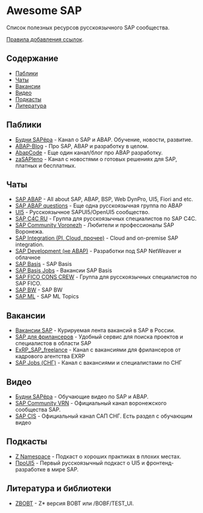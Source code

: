# Awesome SAP

Список полезных ресурсов русскоязычного SAP сообщества.

[Правила добавления ссылок](/CONTRIBUTING.md).

## Содержание

- [Паблики](#паблики)
- [Чаты](#чаты)
- [Вакансии](#вакансии)
- [Видео](#Видео)
- [Подкасты](#Подкасты)
- [Литература](#Литература)

## Паблики

- [Будни SAPёра](https://t.me/budni_sapera) - Канал о SAP и ABAP. Обучение, новости, развитие.
- [ABAP-Blog](https://t.me/abapblog) - Про SAP, ABAP и разработку в целом.
- [AbapCode](https://t.me/abapcode) - Еще один канал/блог про ABAP разработку.
- [zaSAPleno](https://t.me/zaSAPleno) - Канал с новостями о готовых решениях для SAP, платных и бесплатных.

## Чаты

- [SAP ABAP](https://t.me/sapabap) - All about SAP, ABAP, BSP, Web DynPro, UI5, Fiori and etc.
- [SAP ABAP questions](https://t.me/sap_abap_questions) - Еще одна русскоязычная группа по ABAP
- [UI5](https://t.me/ui5_js) - Русскоязычное SAPUI5/OpenUI5 сообщество.
- [SAP C4C RU](https://t.me/sap_c4c) - Группа для русскоязычных специалистов по SAP C4C.
- [SAP Community Voronezh](https://t.me/sapcmntvrn) - Любители и профессионалы SAP Воронежа.
- [SAP Integration (PI, Cloud, прочее)](https://t.me/sapintegration) - Cloud and on-premise SAP integration.
- [SAP Development (не ABAP)](https://t.me/sapdevelopment) - Разработки под SAP NetWeaver и облачное
- [SAP Basis](https://t.me/sapbasisru) - SAP Basis
- [SAP Basis Jobs](https://t.me/sapbasis_jobs) - Вакансии SAP Basis
- [SAP FICO CONS CREW](https://t.me/+HNJKZs0q8W5jZjNi) - Группа для русскоязычных специалистов по SAP FICO.
- [SAP BW](https://t.me/BW_SAP) - SAP BW
- [SAP ML](https://t.me/sapml) - SAP ML Topics

## Вакансии

- [Вакансии SAP](https://t.me/sapjobrus) - Курируемая лента вакансий в SAP в России.
- [SAP для фрилансеров](https://t.me/sapforfreelancer) - Удобный сервис для поиска проектов и специалистов в области SAP
- [ExRP_SAP_freelance](https://t.me/ExRP_SAP_Freelance) - Канал с вакансиями для фрилансеров от кадрового агентства EXRP
- [SAP Jobs (СНГ)](https://t.me/SAPJobsCIS) - Канал с вакансиями и специалистами по СНГ

## Видео

- [Будни SAPёра](https://www.youtube.com/channel/UCZWBJMMn4vLZc4nZiKbOD1g) - Обучающие видео по SAP и ABAP.
- [SAP Community VRN](https://www.youtube.com/channel/UC2NBS5QpCILSkkbRvfVA6fA) - Официальный канал воронежского сообщества SAP.
- [SAP CIS](https://www.youtube.com/user/SAPtvCIS/videos) - Официальный канал САП СНГ. Есть раздел с обучающим видео

## Подкасты

- [Z Namespace](https://ilyakaznacheev.github.io/z-namespace/) - Подкаст о хороших практиках в плохих местах.
- [ПроUI5](https://proui5.ru/) - Первый русскоязычный подкаст о UI5 и фронтенд-разработке в мире SAP.

## Литература и библиотеки
- [ZBOBT](https://github.com/bizhuka/zbobt) - Z* версия BOBT или /BOBF/TEST_UI.
